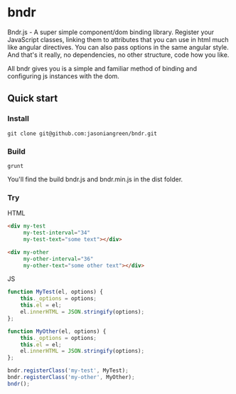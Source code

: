 bndr
====

Bndr.js - A super simple component/dom binding library. Register your JavaScript classes, linking them to attributes that you can use in html much like angular directives. You can also pass options in the same angular style.
And that's it really, no dependencies, no other structure, code how you like. 

All bndr gives you is a simple and familiar method of binding and configuring js instances with the dom.


Quick start
-----------

### Install
    
    git clone git@github.com:jasoniangreen/bndr.git


### Build

    grunt

You'll find the build bndr.js and bndr.min.js in the dist folder.

### Try

HTML
```html
<div my-test
     my-test-interval="34"
     my-test-text="some text"></div>

<div my-other
     my-other-interval="36"
     my-other-text="some other text"></div>
```

JS
```javascript
function MyTest(el, options) {
    this._options = options;
    this.el = el;
    el.innerHTML = JSON.stringify(options);
};

function MyOther(el, options) {
    this._options = options;
    this.el = el;
    el.innerHTML = JSON.stringify(options);
};

bndr.registerClass('my-test', MyTest);
bndr.registerClass('my-other', MyOther);
bndr();
```
